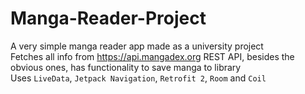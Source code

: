 # Manga-Reader-Project
A very simple manga reader app made as a university project <br>
Fetches all info from https://api.mangadex.org REST API, besides the obvious ones, has functionality to save manga to library <br>
Uses <code>LiveData</code>, <code>Jetpack Navigation</code>, <code>Retrofit 2</code>, <code>Room</code> and <code>Coil</code>
